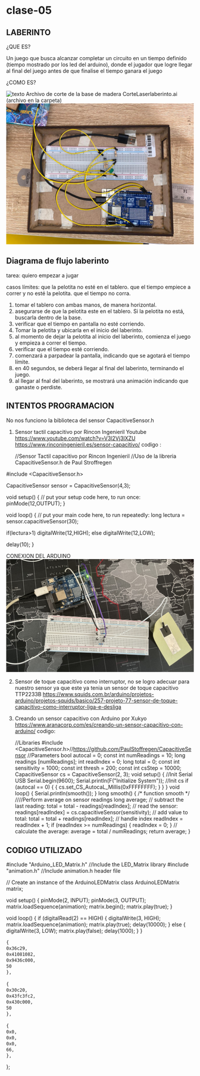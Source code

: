 # clase-05
## LABERINTO

¿QUE ES?

Un juego que busca alcanzar completar un circuito en un tiempo definido (tiempo mostrado por los led del arduino), donde  el jugador que logre llegar al final del juego antes de que finalise el tiempo ganara el juego

¿COMO ES?

![texto](./laberinto.JPG)
Archivo de corte de la base de madera 
CorteLaserlaberinto.ai  (archivo en la carpeta)
![texto](./ConexionesLaberinto.jpeg)

## Diagrama de flujo laberinto

tarea: quiero empezar a jugar 


casos límites:
que la pelotita no esté en el tablero.
que el tiempo empiece a correr y no esté la pelotita.
que el tiempo no corra.


 1. tomar el tablero con ambas manos, de manera horizontal.
 2. asegurarse de que la pelotita este en el tablero. Si la pelotita no está, buscarla dentro de la base.
 3. verificar que el tiempo en pantalla no esté corriendo.
 4. Tomar la pelotita y ubicarla en el inicio del laberinto.
 5. al momento de dejar la pelotita al inicio del laberinto, comienza el juego y empieza a correr el tiempo.
 6. verificar que el tiempo esté corriendo.
 7. comenzará a parpadear la pantalla, indicando que se agotará el tiempo límite.
 8. en 40 segundos, se deberá llegar al final del laberinto, terminando el juego.
 9. al llegar al fnal del laberinto, se mostrará una animación indicando que ganaste o perdiste.

## INTENTOS PROGRAMACION 

No nos funciono la biblioteca del sensor CapacitiveSensor.h
1. Sensor tactil capacitivo por Rincon Ingenieril Youtube https://www.youtube.com/watch?v=V3l2Vj3lXZU
   https://www.rinconingenieril.es/sensor-capacitivo/
   codigo :

   //Sensor Tactil capacitivo por Rincon Ingenieril
//Uso de la libreria CapacitiveSensor.h de Paul Stroffregen

#include <CapacitiveSensor.h>

CapacitiveSensor sensor = CapacitiveSensor(4,3);

void setup() 
{
  // put your setup code here, to run once:
pinMode(12,OUTPUT);
}

void loop() 
{
  // put your main code here, to run repeatedly:
long lectura = sensor.capacitiveSensor(30);

if(lectura>1)
digitalWrite(12,HIGH);
else
digitalWrite(12,LOW);

delay(10);
}


CONEXION DEL ARDUINO
![texto](./intento1sensor.jpg)

2. Sensor de toque capacitivo como interruptor, no se logro adecuar para nuestro sensor ya que este ya tenia un sensor de toque capacitivo TTP2233B https://www.squids.com.br/arduino/projetos-arduino/projetos-squids/basico/257-projeto-77-sensor-de-toque-capacitivo-como-interruptor-liga-e-desliga

3. Creando un sensor capacitivo con Arduino por Xukyo https://www.aranacorp.com/es/creando-un-sensor-capacitivo-con-arduino/
   codigo:

   
   //Libraries
#include <CapacitiveSensor.h>//https://github.com/PaulStoffregen/CapacitiveSensor
//Parameters
bool autocal 	= 0;
const int numReadings 	= 10;
long readings [numReadings];
int readIndex 	= 0;
long total 	= 0;
const int sensitivity 	= 1000;
const int thresh 	= 200;
const int csStep 	= 10000;
CapacitiveSensor cs 	= CapacitiveSensor(2, 3);
void setup() {
 	//Init Serial USB
 	Serial.begin(9600);
 	Serial.println(F("Initialize System"));
 	//Init cs
 	if (autocal == 0) {
 			{
 					cs.set_CS_AutocaL_Millis(0xFFFFFFFF);
 			}
 	}
}
void loop() {
 	Serial.println(smooth());
}
long smooth() { /* function smooth */
 	////Perform average on sensor readings
 	long average;
 	// subtract the last reading:
 	total = total - readings[readIndex];
 	// read the sensor:
 	readings[readIndex] = cs.capacitiveSensor(sensitivity);
 	// add value to total:
 	total = total + readings[readIndex];
 	// handle index
 	readIndex = readIndex + 1;
 	if (readIndex >= numReadings) {
 			readIndex = 0;
 	}
 	// calculate the average:
 	average = total / numReadings;
 	return average;
}

## CODIGO UTILIZADO 

#include "Arduino_LED_Matrix.h"   //Include the LED_Matrix library
#include "animation.h"            //Include animation.h header file

// Create an instance of the ArduinoLEDMatrix class
ArduinoLEDMatrix matrix;  

void setup() {
  pinMode(2, INPUT);
  pinMode(3, OUTPUT);
  matrix.loadSequence(animation);
    matrix.begin();
    matrix.play(true);
}

void loop() {
  if (digitalRead(2) == HIGH) {
    digitalWrite(3, HIGH);
    matrix.loadSequence(animation);
    matrix.play(true);
    delay(10000);
  }
  else {
    digitalWrite(3, LOW);
    matrix.play(false);
    delay(1000);
  }
}



    {
    0x36c29,
    0x41081082,
    0x9436c000,
    50
    },

    {
    0x30c20,
    0x43fc3fc2,
    0x430c000,
    50
    },

    {
    0x0,
    0x0,
    0x0,
    66,
    },
};
